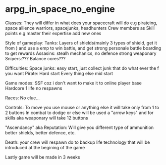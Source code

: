 # arpg_in_space_no_engine

Classes:
  They will differ in what does your spacecraft will do e.g pirateing, space allience warriors, spacejunks, headhunters
  Crew members as Skill points e.g master their expertise add new ones 

Style of gameplay:
  Tanks: Layers of shields(mainly 3 types of shield, get it from ) and use a emp to win battle, and get strong personale battle boarding to get rewards
  Assasins: stealh mechanics, no defence strong weaponary
  Snipers:???
  Balance cores???

Difficulties:
  Space junks: easy start, just collect junk that do what ever the f you want
  Pirate: Hard start
  Every thing else mid start

Game modes:
  SSF coz i don't want to make it to online player base
  Hardcore 1 life no respawns

Races:
  No clue...
  
Controls:
  To move you use mouse or anything else it will take only from 1 to 2 buttons
  In combat to dodge or else will be used a "arrow keys" and for skills aka weaponary will take 12 buttons

"Ascendancy" aka Reputation:
  Will give you different type of ammunition better shields, better defence, etc.

Death: 
  your crew will respawn do to backup life technology that will be introduced at the begining of the game
  
Lastly game will be made in 3 weeks
